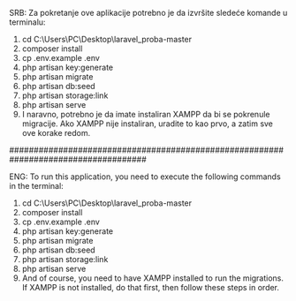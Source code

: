 SRB:
Za pokretanje ove aplikacije potrebno je da izvršite sledeće komande u terminalu:

1. cd C:\Users\PC\Desktop\laravel_proba-master
2. composer install
3. cp .env.example .env
4. php artisan key:generate
5. php artisan migrate
6. php artisan db:seed
7. php artisan storage:link
8. php artisan serve
9. I naravno, potrebno je da imate instaliran XAMPP da bi se pokrenule migracije. Ako XAMPP nije instaliran, uradite to kao prvo, a zatim sve ove korake redom.

####################################################################################

ENG:
To run this application, you need to execute the following commands in the terminal:

1. cd C:\Users\PC\Desktop\laravel_proba-master
2. composer install
3. cp .env.example .env
4. php artisan key:generate
5. php artisan migrate
6. php artisan db:seed
7. php artisan storage:link
8. php artisan serve
9. And of course, you need to have XAMPP installed to run the migrations. If XAMPP is not installed, do that first, then follow these steps in order.

